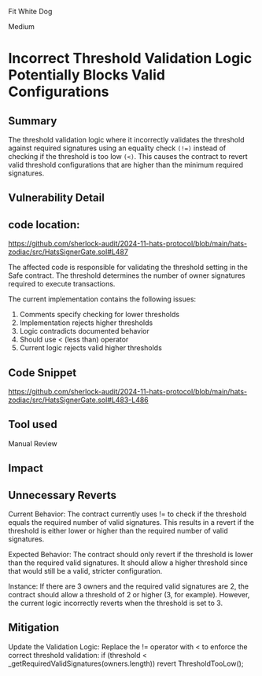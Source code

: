 Fit White Dog

Medium

# Incorrect Threshold Validation Logic Potentially Blocks Valid Configurations

## Summary
The threshold validation logic  where it incorrectly validates the threshold against required signatures using an equality check `(!=)` instead of checking if the threshold is too low `(<)`. This causes the contract to revert valid threshold configurations that are higher than the minimum required signatures.

## Vulnerability Detail

## code location:
https://github.com/sherlock-audit/2024-11-hats-protocol/blob/main/hats-zodiac/src/HatsSignerGate.sol#L487

The affected code is responsible for validating the threshold setting in the Safe contract. The threshold determines the number of owner signatures required to execute transactions.

The current implementation contains the following issues:

1. Comments specify checking for lower thresholds
2. Implementation rejects higher thresholds
3. Logic contradicts documented behavior
2. Should use < (less than) operator
3. Current logic rejects valid higher thresholds


## Code Snippet

https://github.com/sherlock-audit/2024-11-hats-protocol/blob/main/hats-zodiac/src/HatsSignerGate.sol#L483-L486



## Tool used
Manual Review




## Impact
## Unnecessary Reverts

Current Behavior: The contract currently uses != to check if the threshold equals the required number of valid signatures. This results in a revert if the threshold is either lower or higher than the required number of valid signatures.

Expected Behavior: The contract should only revert if the threshold is lower than the required valid signatures. It should allow a higher threshold since that would still be a valid, stricter configuration.

Instance:
If there are 3 owners and the required valid signatures are 2, the contract should allow a threshold of 2 or higher (3, for example). However, the current logic incorrectly reverts when the threshold is set to 3.

## Mitigation
Update the Validation Logic: Replace the != operator with < to enforce the correct threshold validation:
if (threshold < _getRequiredValidSignatures(owners.length)) revert ThresholdTooLow();

